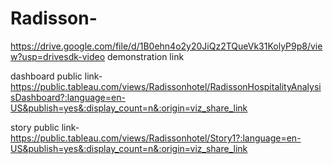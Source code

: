 # Radisson-
https://drive.google.com/file/d/1B0ehn4o2y20JiQz2TQueVk31KolyP9p8/view?usp=drivesdk-video demonstration link


dashboard  public link-https://public.tableau.com/views/Radissonhotel/RadissonHospitalityAnalysisDashboard?:language=en-US&publish=yes&:display_count=n&:origin=viz_share_link

story public link-https://public.tableau.com/views/Radissonhotel/Story1?:language=en-US&publish=yes&:display_count=n&:origin=viz_share_link
